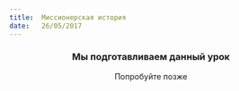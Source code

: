 ```yaml
---
title:  Миссионерская история
date:   26/05/2017
---
```


### <center>Мы подготавливаем данный урок</center>
<center>Попробуйте позже</center>